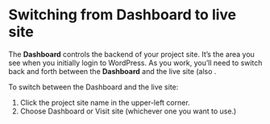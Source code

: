 # Switching from Dashboard to live site

The **Dashboard** controls the backend of your project site. It’s the area you see when you initially login to WordPress. As you work, you’ll need to switch back and forth between the **Dashboard** and the live site (also .

To switch between the Dashboard and the live site:

1. Click the project site name in the upper-left corner.
2. Choose Dashboard or Visit site \(whichever one you want to use.\)

